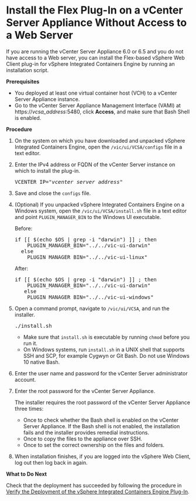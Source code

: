 # Install the Flex Plug-In on a vCenter Server Appliance Without Access to a Web Server #

If you are running the vCenter Server Appliance 6.0 or 6.5 and you do not have access to a Web server, you can install the Flex-based vSphere Web Client plug-in for vSphere Integrated Containers Engine by running an installation script.

**Prerequisites**

- You deployed at least one virtual container host (VCH) to a vCenter Server Appliance instance.
- Go to the vCenter Server Appliance Management Interface (VAMI) at https://<i>vcsa_address</i>:5480, click **Access**, and make sure that Bash Shell is enabled.

**Procedure**

1. On the system on which you have downloaded and unpacked vSphere Integrated Containers Engine, open the `/vic/ui/VCSA/configs` file in a text editor.
4. Enter the IPv4 address or FQDN of the vCenter Server instance on which to install the plug-in. <pre>VCENTER_IP="<i>vcenter_server_address</i>"</pre>
6. Save and close the `configs` file.
7. (Optional)  If you unpacked vSphere Integrated Containers Engine on a Windows system, open  the `/vic/ui/VCSA/install.sh` file in a text editor and point `PLUGIN_MANAGER_BIN` to the Windows UI executable.

   Before:
     <pre>if [[ $(echo $OS | grep -i "darwin") ]] ; then
       PLUGIN_MANAGER_BIN="../../vic-ui-darwin"
     else
       PLUGIN_MANAGER_BIN="../../vic-ui-linux"</pre>
   After:
      <pre>if [[ $(echo $OS | grep -i "darwin") ]] ; then
       PLUGIN_MANAGER_BIN="../../vic-ui-darwin"
      else
       PLUGIN_MANAGER_BIN="../../vic-ui-windows"</pre>

7. Open a command prompt, navigate to `/vic/ui/VCSA`, and run the installer.
   <pre>./install.sh</pre>
    - Make sure that `install.sh` is executable by running `chmod` before you run it.
    - On Windows systems, run `install.sh` in a UNIX shell that supports SSH and SCP, for example Cygwyn or Git Bash. Do not use Windows 10 native Bash.
  
9. Enter the user name and password for the vCenter Server administrator account.

10. Enter the root password for the vCenter Server Appliance.

    The installer requires the root password of the vCenter Server Appliance three times: 
     - Once to check whether the Bash shell is enabled on the vCenter Server Appliance. If the Bash shell is not enabled, the installation fails and the installer provides remedial instructions.
     - Once to copy the files to the appliance over SSH.
     - Once to set the correct ownership on the files and folders.
10. When installation finishes, if you are logged into the vSphere Web Client, log out then log back in again.

**What to Do Next**

Check that the deployment has succeeded by following the procedure in [Verify the Deployment of the vSphere Integrated Containers Engine Plug-In](plugin_verify_deployment.md).